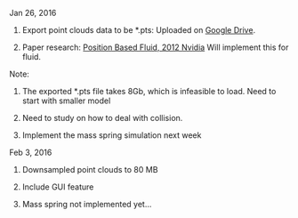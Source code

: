 Jan 26, 2016

1. Export point clouds data to be *.pts: Uploaded on [Google Drive]().
   

2. Paper research: [Position Based Fluid, 2012 Nvidia](http://mmacklin.com/pbf_sig_preprint.pdf) Will implement this for fluid.

Note:

  1. The exported *.pts file takes 8Gb, which is infeasible to load. Need to start with smaller model
   
  2. Need to study on how to deal with collision. 
   
  3. Implement the mass spring simulation next week

Feb 3, 2016

1. Downsampled point clouds to 80 MB

2. Include GUI feature

3. Mass spring not implemented yet...
